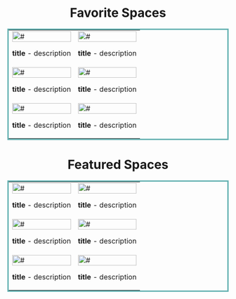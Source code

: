 <h1 align="center">Favorite Spaces</h1>
<table bordercolor="#66b2b2">
  
  <tr>
    <td width="50%" valign="top">
        <a target="_blank" href="#">
            <img src="https://github.com/CharlesCreativeContent/Portfolio2021/blob/main/images/Dark%20Blue%20and%20Yellow%20Modern%20Business%20Strategy%20Live%20Webinar%20Instagram%20Post.gif?raw=true" width="100%" alt="#"/>
        </a>
        <p><strong>title</strong> - description</p>
    </td>
    <td width="50%" valign="top">
      <a target="_blank" href="#">
            <img src="https://shawnimages.netlify.app/images/spaces/francesco-being-a-dev-in-2024.jpeg" width="100%"  alt="#"/>
        </a>
        <p><strong>title</strong> - description</p>
    </td>
  </tr>
  
  <tr>
    <td width="50%" valign="top">
        <a target="_blank" href="#">
            <img src="https://shawnimages.netlify.app/images/spaces/propel-demystifying-devrel.jpeg" width="100%" alt="#"/>
        </a>
        <p><strong>title</strong> - description</p>
    </td>
    <td width="50%" valign="top">
      <a target="_blank" href="#">
            <img src="https://shawnimages.netlify.app/images/spaces/yk-how-to-get-a-job-in-tech.jpeg" width="100%"  alt="#"/>
        </a>
        <p><strong>title</strong> - description</p>
    </td>
  </tr>
  
  <tr>
    <td width="50%" valign="top">
        <a target="_blank" href="#">
            <img src="https://shawnimages.netlify.app/images/spaces/jessica-linkedin-tips-live-profile-reviews.jpeg" width="100%" alt="#"/>
        </a>
        <p><strong>title</strong> - description</p>
    </td>
    <td width="50%" valign="top">
      <a target="_blank" href="#">
            <img src="https://shawnimages.netlify.app/images/spaces/arit-how-to-get.jpeg" width="100%"  alt="#"/>
        </a>
        <p><strong>title</strong> - description</p>
    </td>
  </tr>
</table>

<h1 align="center">Featured Spaces</h1>
<table bordercolor="#66b2b2">
  
  <tr>
    <td width="50%" valign="top">
        <a target="_blank" href="#">
            <img src="https://github.com/CharlesCreativeContent/Portfolio2021/blob/main/images/Dark%20Blue%20and%20Yellow%20Modern%20Business%20Strategy%20Live%20Webinar%20Instagram%20Post.gif?raw=true" width="100%" alt="#"/>
        </a>
        <p><strong>title</strong> - description</p>
    </td>
    <td width="50%" valign="top">
      <a target="_blank" href="#">
            <img src="https://shawnimages.netlify.app/images/spaces/francesco-being-a-dev-in-2024.jpeg" width="100%"  alt="#"/>
        </a>
        <p><strong>title</strong> - description</p>
    </td>
  </tr>
  
  <tr>
    <td width="50%" valign="top">
        <a target="_blank" href="#">
            <img src="https://shawnimages.netlify.app/images/spaces/propel-demystifying-devrel.jpeg" width="100%" alt="#"/>
        </a>
        <p><strong>title</strong> - description</p>
    </td>
    <td width="50%" valign="top">
      <a target="_blank" href="#">
            <img src="https://shawnimages.netlify.app/images/spaces/yk-how-to-get-a-job-in-tech.jpeg" width="100%"  alt="#"/>
        </a>
        <p><strong>title</strong> - description</p>
    </td>
  </tr>
  
  <tr>
    <td width="50%" valign="top">
        <a target="_blank" href="#">
            <img src="https://shawnimages.netlify.app/images/spaces/jessica-linkedin-tips-live-profile-reviews.jpeg" width="100%" alt="#"/>
        </a>
        <p><strong>title</strong> - description</p>
    </td>
    <td width="50%" valign="top">
      <a target="_blank" href="#">
            <img src="https://shawnimages.netlify.app/images/spaces/arit-how-to-get.jpeg" width="100%"  alt="#"/>
        </a>
        <p><strong>title</strong> - description</p>
    </td>
  </tr>
</table>
